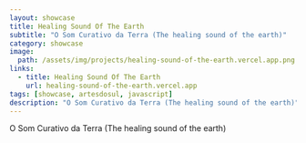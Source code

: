 ```yaml
---
layout: showcase
title: Healing Sound Of The Earth
subtitle: "O Som Curativo da Terra (The healing sound of the earth)"
category: showcase
image:
  path: /assets/img/projects/healing-sound-of-the-earth.vercel.app.png
links:
  - title: Healing Sound Of The Earth
    url: healing-sound-of-the-earth.vercel.app
tags: [showcase, artesdosul, javascript]
description: "O Som Curativo da Terra (The healing sound of the earth)"
---
```


O Som Curativo da Terra (The healing sound of the earth)
